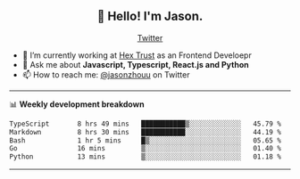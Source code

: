 <h2 align="center">👋 Hello! I'm Jason.</h2>
<p align="center">
  <a href="https://twitter.com/jasonzhouu">Twitter</a>
</p>


- 🔭 I’m currently working at [Hex Trust](https://hextrust.com/) as an Frontend Develoepr
- 💬 Ask me about **Javascript, Typescript, React.js and Python**
- 📫 How to reach me: [@jasonzhouu](https://twitter.com/jasonzhouu) on Twitter

-------

📊 **Weekly development breakdown**
<!--START_SECTION:waka-->

```txt
TypeScript       8 hrs 49 mins   ███████████▒░░░░░░░░░░░░░   45.79 %
Markdown         8 hrs 30 mins   ███████████░░░░░░░░░░░░░░   44.19 %
Bash             1 hr 5 mins     █▒░░░░░░░░░░░░░░░░░░░░░░░   05.65 %
Go               16 mins         ▒░░░░░░░░░░░░░░░░░░░░░░░░   01.40 %
Python           13 mins         ▒░░░░░░░░░░░░░░░░░░░░░░░░   01.18 %
```

<!--END_SECTION:waka-->

-------
